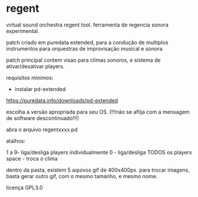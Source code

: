 # regent

virtual sound orchestra regent tool. ferramenta de regencia sonora experimental.

patch criado em puredata extended, para a condução de multiplos instrumentos para orquestras de improvisação musical e sonora.

patch principal contem visao para climas sonoros, e sistema de ativar/desativar players.


requisitos minimos:

- instalar pd-extended

https://puredata.info/downloads/pd-extended

escolha a versão apropriada para seu OS.
(!!!não se aflija com a mensagem de software descontinuado!!!)

abra o arquivo regentxxxx.pd 



atalhos:

1 a 9- liga/desliga players individualmente
0 - liga/desliga TODOS os players
space - troca o clima

dentro da pasta, existem 5 aquivos gif de 400x400px. para trocar imagens, basta gerar outro gif, com o mesmo tamanho, e mesmo nome.

licença GPL3.0


